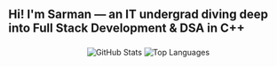 <h2 align="left">Hi! I'm Sarman — an IT undergrad diving deep into Full Stack Development & DSA in C++</h2>

###

<div align="center">
  
  <img src="https://github-readme-stats.vercel.app/api?username=sarman03&theme=dark&hide_border=false&include_all_commits=true&count_private=true" alt="GitHub Stats" />

  

  <img src="https://github-readme-stats.vercel.app/api/top-langs/?username=sarman03&theme=dark&hide_border=false&layout=compact" alt="Top Languages" />
  
</div>

###



###
